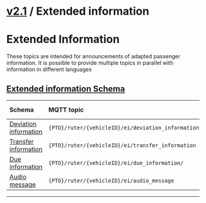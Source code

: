 # [v2.1](../../README.md) / Extended information 
 
# Extended Information

These topics are intended for announcements of adapted passenger information. It is possible to provide multiple topics in parallel with information in different languages
 
 ## [Extended information Schema](README.md) 
 
Schema                                | MQTT topic                                                               | Produced by | Consumed by 
| :---------------------------------- | :----------------------------------------------------------------------- | ----------- | -------- |
[Deviation information](deviation-information.md) | ```{PTO}/ruter/{vehicleID}/ei/deviation_information/```  | Ruter Bo | Ruter Dpi
[Transfer information](transfer-information.md) | ```{PTO}/ruter/{vehicleID}/ei/transfer_information```  | Ruter Bo | Ruter Dpi
[Due information](due-information.md) | ```{PTO}/ruter/{vehicleID}/ei/due_information/```  | Ruter Bo | Ruter Dpi
[Audio message](audio-message.md) | ```{PTO}/ruter/{vehicleID}/ei/audio_message```  | Ruter Bo | Ruter Dpi

 --- 

